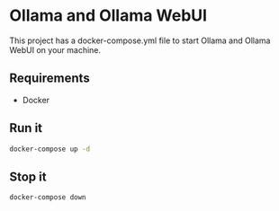 # Ollama and Ollama WebUI

This project has a docker-compose.yml file to start Ollama and Ollama WebUI on your machine.

## Requirements

- Docker

## Run it

```sh
docker-compose up -d
```

## Stop it

```sh
docker-compose down
```